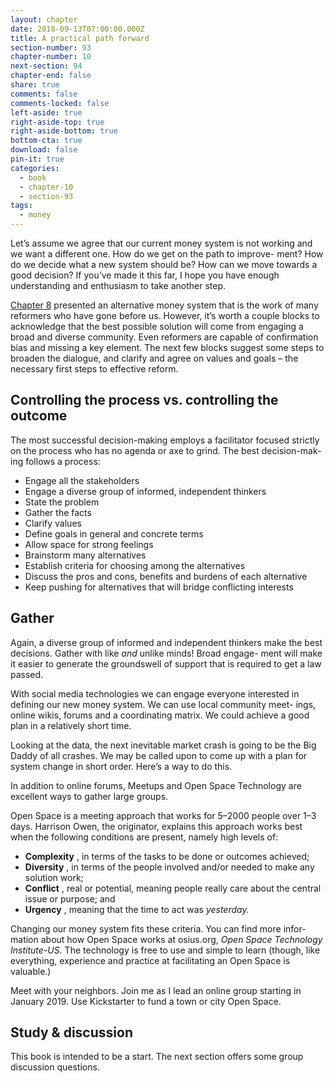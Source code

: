 ```yaml
---
layout: chapter
date: 2018-09-13T07:00:00.000Z
title: A practical path forward
section-number: 93
chapter-number: 10
next-section: 94
chapter-end: false
share: true
comments: false
comments-locked: false
left-aside: true
right-aside-top: true
right-aside-bottom: true
bottom-cta: true
download: false
pin-it: true
categories:
  - book
  - chapter-10
  - section-93
tags:
  - money
---
```

Let’s assume we agree that our current money system is not working
and we want a different one. How do we get on the path to improve-
ment? How do we decide what a new system should be? How can we
move towards a good decision? If you’ve made it this far, I hope you
have enough understanding and enthusiasm to take another step.

[Chapter 8](https://usmoney.us/book/chapter-8) presented an alternative money system that is the work of
many reformers who have gone before us. However, it’s worth a couple
blocks to acknowledge that the best possible solution will come from
engaging a broad and diverse community. Even reformers are capable
of confirmation bias and missing a key element. The next few blocks
suggest some steps to broaden the dialogue, and clarify and agree on
values and goals – the necessary first steps to effective reform.

## Controlling the process vs. controlling the outcome

The most successful decision-making employs a facilitator focused strictly
on the process who has no agenda or axe to grind. The best decision-mak-
ing follows a process:

* Engage all the stakeholders
* Engage a diverse group of informed, independent thinkers
* State the problem
* Gather the facts
* Clarify values
* Define goals in general and concrete terms
* Allow space for strong feelings
* Brainstorm many alternatives
* Establish criteria for choosing among the alternatives
* Discuss the pros and cons, benefits and burdens of each alternative
* Keep pushing for alternatives that will bridge conflicting interests

## Gather

Again, a diverse group of informed and independent thinkers make
the best decisions. Gather with like _and_ unlike minds! Broad engage-
ment will make it easier to generate the groundswell of support that is
required to get a law passed.

With social media technologies we can engage everyone interested in
defining our new money system. We can use local community meet-
ings, online wikis, forums and a coordinating matrix. We could achieve
a good plan in a relatively short time.

Looking at the data, the next inevitable market crash is going to be the
Big Daddy of all crashes. We may be called upon to come up with a
plan for system change in short order. Here’s a way to do this.

In addition to online forums, Meetups and Open Space Technology are
excellent ways to gather large groups.

Open Space is a meeting approach that works for 5–2000 people over
1–3 days. Harrison Owen, the originator, explains this approach works
best when the following conditions are present, namely high levels of:

* **Complexity** , in terms of the tasks to be done or outcomes achieved;
* **Diversity** , in terms of the people involved and/or needed to make
    any solution work;
* **Conflict** , real or potential, meaning people really care about the
    central issue or purpose; and
* **Urgency** , meaning that the time to act was _yesterday._

Changing our money system fits these criteria. You can find more infor-
mation about how Open Space works at osius.org, _Open Space Technology
Institute-US._ The technology is free to use and simple to learn (though,
like everything, experience and practice at facilitating an Open Space
is valuable.)

Meet with your neighbors. Join me as I lead an online group starting
in January 2019. Use Kickstarter to fund a town or city Open Space.

## Study & discussion

This book is intended to be a start. The next section offers some group
discussion questions.

